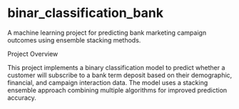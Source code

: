# binar_classification_bank
A machine learning project for predicting bank marketing campaign outcomes using ensemble stacking methods.




Project Overview


This project implements a binary classification model to predict whether a customer will subscribe to a bank term deposit based on their demographic, financial, and campaign interaction data. The model uses a stacking ensemble approach combining multiple algorithms for improved prediction accuracy.
